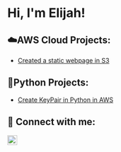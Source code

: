 
 <h1>Hi, I'm Elijah! <br/>


<h2>☁️AWS Cloud Projects:</h2>

  - [Created a static webpage in S3](https://www.loom.com/share/8b4827c521f1486aab0ddf3d3a984b61)
  
<h2>🐍Python Projects:</h2>

- [Create KeyPair in Python in AWS](https://www.loom.com/share/9cfc0fb06186406fb7714a01e489fd87)


<h2> 🤳 Connect with me:</h2>


[<img align="left" alt="JoshMadakor | LinkedIn" width="22px" src="https://cdn.jsdelivr.net/npm/simple-icons@v3/icons/linkedin.svg" />][linkedin]

[linkedin]: https://linkedin.com/in/elijahhayes

<!--
**justhaze/justhaze** is a ✨ _special_ ✨ repository because its `README.md` (this file) appears on your GitHub profile.

Here are some ideas to get you started:

- 🔭 I’m currently working on ...
- 🌱 I’m currently learning ...
- 👯 I’m looking to collaborate on ...
- 🤔 I’m looking for help with ...
- 💬 Ask me about ...
- 📫 How to reach me: ...
- 😄 Pronouns: ...
- ⚡ Fun fact: ...
-->
